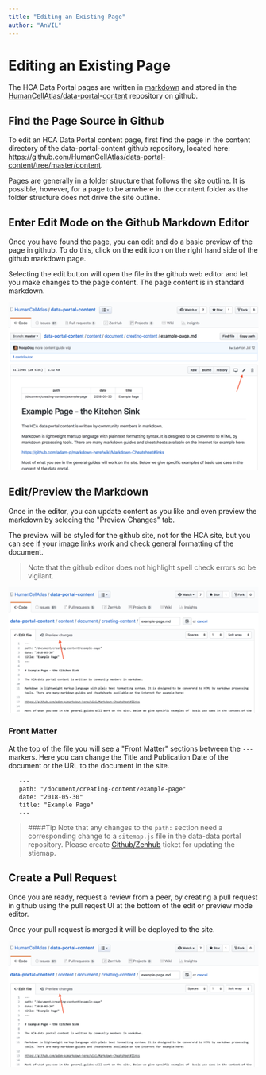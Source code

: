 ```yaml
---
title: "Editing an Existing Page"
author: "AnVIL"
---
```


# Editing an Existing Page 

The HCA Data Portal pages are written in [markdown](https://guides.github.com/features/mastering-markdown/) and stored in the [HumanCellAtlas/data-portal-content](https://github.com/HumanCellAtlas/data-portal-content) repository on github.

## Find the Page Source in Github
To edit an HCA Data Portal content page, first find the page in the content directory of the data-portal-content github repository, located here: https://github.com/HumanCellAtlas/data-portal-content/tree/master/content.
 
 Pages are generally in a folder structure that follows the site outline. It is possible, however, for a page to be anwhere in the conntent folder as the folder structure does not drive the site outline. 

## Enter Edit Mode on the Github Markdown Editor
Once you have found the page, you can edit and do a basic preview of the page in github. To do this, click on the edit icon on the right hand side of the github markdown page.

Selecting the  edit button will open the file in the github web editor and let you make changes to the page content.  The page content is in standard markdown.

 
![Edit an Existing Page](./_images/edit-existing-page.png "Edit an Existing Page")

## Edit/Preview the Markdown
Once in the editor, you can update content as you like and even preview the markdown by selecing the "Preview Changes" tab.

The preview will be styled for the github site, not for the HCA site, but you can see if your image links work and check general formatting of the document.

>Note that the github editor does not highlight spell check errors so be vigilant.


![Edit in Github](./_images/edit-mode.png "Edit an Existing Page")

### Front Matter

At the top of the file you will see a "Front Matter" sections between the `---` markers. Here you can change the Title and Publication Date of the document or the URL to the document in the site.

```
   ---
   path: "/document/creating-content/example-page"
   date: "2018-05-30"
   title: "Example Page"
   ---
```

>####Tip
>Note that any changes to the `path:` section need a corresponding change to a `sitemap.js` file in the data-data portal repository. Please create [Github/Zenhub](https://app.zenhub.com/workspace/o/humancellatlas/data-portal-content/boards?repos=130759918) ticket for updating the stiemap.

## Create a Pull Request

Once you are ready, request a review from a peer, by creating a pull request in github using the pull reqest UI at the bottom of the edit or preview mode editor.

Once your pull request is merged it will be deployed to the site.

![Create a Pull Reqeust](./_images/edit-mode.png "Edit an Existing Page")
 
 

